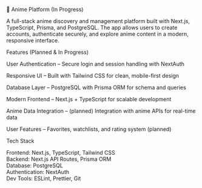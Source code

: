 🎌 Anime Platform (In Progress)

A full-stack anime discovery and management platform built with Next.js, TypeScript, Prisma, and PostgreSQL. The app allows users to create accounts, authenticate securely, and explore anime content in a modern, responsive interface.

 Features (Planned & In Progress)

User Authentication – Secure login and session handling with NextAuth

Responsive UI – Built with Tailwind CSS for clean, mobile-first design

Database Layer – PostgreSQL with Prisma ORM for schema and queries

Modern Frontend – Next.js + TypeScript for scalable development

Anime Data Integration – (planned) Integration with anime APIs for real-time data

User Features – Favorites, watchlists, and rating system (planned)

Tech Stack

Frontend: Next.js, TypeScript, Tailwind CSS<br>
Backend: Next.js API Routes, Prisma ORM<br>
Database: PostgreSQL<br>
Authentication: NextAuth<br>
Dev Tools: ESLint, Prettier, Git


